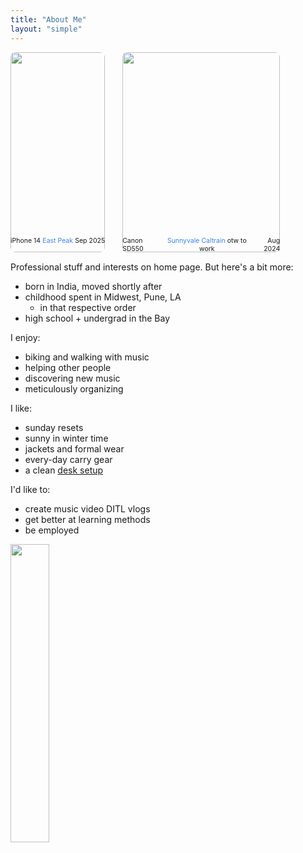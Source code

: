 ```yaml
---
title: "About Me"
layout: "simple"
---
```


<div style="display: flex; gap: 2em; align-items: flex-start;">
  <div style="width: 30%;">
    <img src="east_peak.jpeg" width="100%" style="border-radius: 8px; aspect-ratio: 4/3; object-fit: cover; height: 320px;"/>
    <figcaption style="margin-top: -25px; font-size: 0.75em; display: flex; justify-content: space-between; align-items: center;">
      <span>iPhone 14</span>
      <span style="text-align: center;">
        <a href="https://maps.app.goo.gl/7sNL6tS9UixZxcZ58" style="color: #3b82f6; text-decoration: none;" target="_blank" rel="noopener noreferrer">East Peak</a>
      </span>
      <span style="text-align: right;">Sep 2025</span>
    </figcaption>
  </div>
  <div style="width: 50%;">
    <img src="caltrain.jpg" width="100%" style="border-radius: 8px; aspect-ratio: 4/3; object-fit: cover; height: 320px;"/>
    <figcaption style="margin-top: -25px; font-size: 0.75em; display: flex; justify-content: space-between; align-items: center;">
      <span>Canon SD550</span>
      <span style="text-align: center;">
        <a href="https://maps.app.goo.gl/HMkfLKEZBVn7gbCc6" style="color: #3b82f6; text-decoration: none;" target="_blank" rel="noopener noreferrer">Sunnyvale Caltrain</a> otw to work
      </span>
      <span style="text-align: right;">Aug 2024</span>
    </figcaption>
  </div>
</div>

Professional stuff and interests on home page. But here's a bit more:

- born in India, moved shortly after
- childhood spent in Midwest, Pune, LA
  - in that respective order
- high school + undergrad in the Bay

I enjoy:

- biking and walking with music
- helping other people
- discovering new music
- meticulously organizing

I like:

- sunday resets
- sunny in winter time
- jackets and formal wear
- every-day carry gear
- a clean [desk setup](/tools)

I'd like to:

- create music video DITL vlogs
- get better at learning methods
- be employed

<img src="https://imgs.xkcd.com/comics/automation_2x.png" width="35%" />
